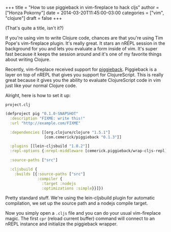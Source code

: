 +++
title = "How to use piggieback in vim-fireplace to hack cljs"
author = ["Honza Pokorny"]
date = 2014-03-20T11:45:00-03:00
categories = ["vim", "clojure"]
draft = false
+++

(That's quite a title, isn't it?)

If you're using vim to write Clojure code, chances are that you're using Tim
Pope's vim-fireplace plugin.  It's really great.  It stars an nREPL session in
the background for you and lets you evaluate a form inside of vim.  It's super
fast because it keeps the session around and it's one of my favorite things
about writing Clojure.

Recently, vim-fireplace received support for [piggieback](https://github.com/cemerick/piggieback).  Piggieback is a
layer on top of nREPL that gives you support for ClojureScript.  This is really
great because it gives you the ability to evaluate ClojureScript code in vim
just like your normal Clojure code.

Alright, here is how to set it up:

`project.clj`

```clojure
(defproject pig "0.1.0-SNAPSHOT"
  :description "FIXME: write this!"
  :url "http://example.com/FIXME"

  :dependencies [[org.clojure/clojure "1.5.1"]
                 [com.cemerick/piggieback "0.1.3"]]

  :plugins [[lein-cljsbuild "1.0.2"]]
  :repl-options {:nrepl-middleware [cemerick.piggieback/wrap-cljs-repl]}

  :source-paths ["src"]

  :cljsbuild {
    :builds [{:source-paths ["src"]
              :compiler {
                :target :nodejs
                :optimizations :simple}}]})
```

Pretty standard stuff.  We're using the lein-cljsbuild plugin for automatic
compilation, we set up the source path and a nodejs compile target.

Now you simply open a `.cljs` file and you can do your usual vim-fireplace
magic.  The first `cpr` (reload current buffer) command will connect to an
nREPL instance and initialize the piggieback wrapper.

